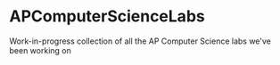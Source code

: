 # APComputerScienceLabs
Work-in-progress collection of all the AP Computer Science labs we've been working on
